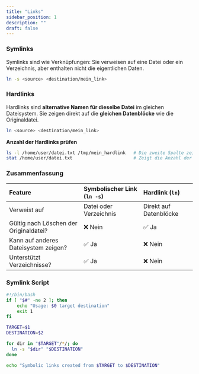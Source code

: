 ```yaml
---
title: "Links"
sidebar_position: 1
description: ""
draft: false
---
```

### Symlinks
Symlinks sind wie Verknüpfungen: Sie verweisen auf eine Datei oder ein Verzeichnis, aber enthalten nicht die eigentlichen Daten.

```bash
ln -s <source> <destination/mein_link>
```

### Hardlinks
Hardlinks sind **alternative Namen für dieselbe Datei** im gleichen Dateisystem. Sie zeigen direkt auf die **gleichen Datenblöcke** wie die Originaldatei.

```bash
ln <source> <destination/mein_link>
```

**Anzahl der Hardlinks prüfen**
```bash
ls -l /home/user/datei.txt /tmp/mein_hardlink   # Die zweite Spalte zeigt die Anzahl der Hardlinks zur Datei.
stat /home/user/datei.txt                       # Zeigt die Anzahl der Hardlinks (Links:).
```

### Zusammenfassung

| Feature                                | Symbolischer Link (`ln -s`) | Hardlink (`ln`)        |
| :------------------------------------- | :-------------------------- | :--------------------- |
| Verweist auf                           | Datei oder Verzeichnis      | Direkt auf Datenblöcke |
| Gültig nach Löschen der Originaldatei? | ❌ Nein                      | ✅ Ja                   |
| Kann auf anderes Dateisystem zeigen?   | ✅ Ja                        | ❌ Nein                 |
| Unterstützt Verzeichnisse?             | ✅ Ja                        | ❌ Nein                 |

### Symlink Script

```bash
#!/bin/bash
if [ "$#" -ne 2 ]; then
    echo "Usage: $0 target destination"
    exit 1
fi

TARGET=$1
DESTINATION=$2

for dir in "$TARGET"/*/; do
  ln -s "$dir" "$DESTINATION"
done

echo "Symbolic links created from $TARGET to $DESTINATION"
```
